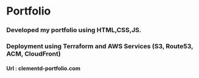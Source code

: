 # Portfolio

### Developed my portfolio using HTML,CSS,JS.

### Deployment using Terraform and AWS Services (S3, Route53, ACM, CloudFront)

#### Url : clementd-portfolio.com
